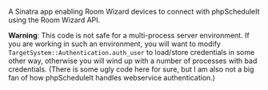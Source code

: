 A Sinatra app enabling Room Wizard devices to connect with phpScheduleIt using the Room Wizard API.

**Warning**: This code is not safe for a multi-process server environment. If you are working in such an environment, you will want to modify `TargetSystem::Authentication.auth_user` to load/store credentials in some other way, otherwise you will wind up with a number of processes with bad credentials. (There is some ugly code here for sure, but I am also not a big fan of how phpScheduleIt handles webservice authentication.)
